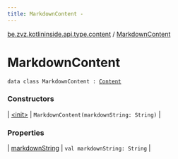 ```yaml
---
title: MarkdownContent - 
---
```


[be.zvz.kotlininside.api.type.content](../index.html) / [MarkdownContent](./index.html)

# MarkdownContent

`data class MarkdownContent : `[`Content`](../-content.html)

### Constructors

| [&lt;init&gt;](-init-.html) | `MarkdownContent(markdownString: String)` |

### Properties

| [markdownString](markdown-string.html) | `val markdownString: String` |

